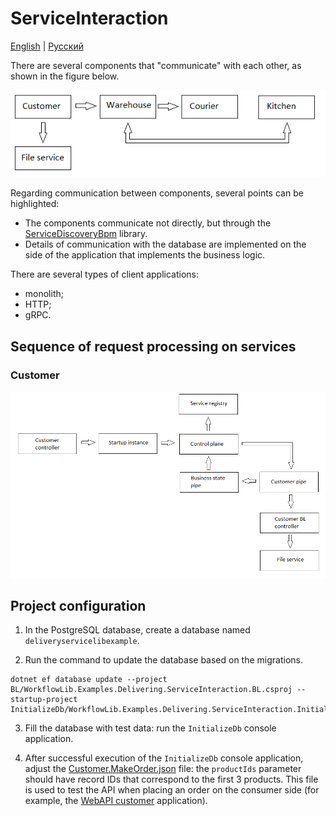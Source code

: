 # ServiceInteraction

[English](README.md) | [Русский](README.ru.md)

There are several components that "communicate" with each other, as shown in the figure below.

![ServiceInteraction](../../../docs/img/examples/ServiceInteraction.png)

Regarding communication between components, several points can be highlighted:
- The components communicate not directly, but through the [ServiceDiscoveryBpm](../../../src/Shared/ServiceDiscoveryBpm/README.md) library.
- Details of communication with the database are implemented on the side of the application that implements the business logic.

There are several types of client applications:
- monolith;
- HTTP;
- gRPC.

## Sequence of request processing on services

### Customer

![ServiceInteraction_CustomerService](../../../docs/img/examples/ServiceInteraction_CustomerService.png)

## Project configuration

1. In the PostgreSQL database, create a database named `deliveryservicelibexample`.

2. Run the command to update the database based on the migrations.

```
dotnet ef database update --project BL/WorkflowLib.Examples.Delivering.ServiceInteraction.BL.csproj --startup-project InitializeDb/WorkflowLib.Examples.Delivering.ServiceInteraction.InitializeDb.csproj
```

3. Fill the database with test data: run the `InitializeDb` console application.

4. After successful execution of the `InitializeDb` console application, adjust the [Customer.MakeOrder.json](JsonRequestTemplates\Customer.MakeOrder.json) file: the `productIds` parameter should have record IDs that correspond to the first 3 products. This file is used to test the API when placing an order on the consumer side (for example, the [WebAPI customer](Webapi/customer/README.md) application).
